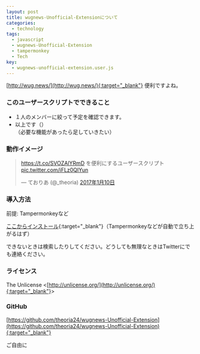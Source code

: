 ```yaml
---
layout: post
title: wugnews-Unofficial-Extensionについて
categories:
  - technology
tags:
  - javascript
  - wugnews-Unofficial-Extension
  - tampermonkey
  - Tech
key:
  - wugnews-unofficial-extension.user.js
---
```

[http://wug.news/](http://wug.news/){:target="_blank"} 便利ですよね。

### このユーザースクリプトでできること
- １人のメンバーに絞って予定を確認できます。
- 以上です（）  
（必要な機能があったら足していきたい）

### 動作イメージ
<blockquote class="twitter-video" data-lang="ja"><p lang="ja" dir="ltr"><a href="https://t.co/SVOZAlYRmD">https://t.co/SVOZAlYRmD</a> を便利にするユーザースクリプト <a href="https://t.co/iFLz0QIYun">pic.twitter.com/iFLz0QIYun</a></p>&mdash; ておりあ (@_theoria) <a href="https://twitter.com/_theoria/status/818855456613355521">2017年1月10日</a></blockquote>
<script async src="//platform.twitter.com/widgets.js" charset="utf-8"></script>

### 導入方法
前提: Tampermonkeyなど

[ここからインストール](https://github.com/theoria24/wugnews-Unofficial-Extension/raw/master/wugnews-unofficial-extension.user.js){:target="_blank"}（Tampermonkeyなどが自動で立ち上がるはず）

できないときは検索したりしてください。どうしても無理なときはTwitterにでも連絡ください。

### ライセンス
The Unlicense &lt;[http://unlicense.org/](http://unlicense.org/){:target="_blank"}&gt;

### GitHub
[https://github.com/theoria24/wugnews-Unofficial-Extension](https://github.com/theoria24/wugnews-Unofficial-Extension){:target="_blank"}

ご自由に
